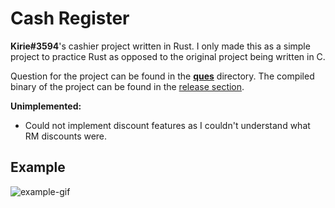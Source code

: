 # Cash Register

**Kirie#3594**'s cashier project written in Rust. I only made this as a simple project to practice Rust as opposed to the original project being written in C.

Question for the project can be found in the [**ques**](./ques/) directory. The compiled binary of the project can be found in the [release section](https://github.com/Yakiyo/kirie-cashier/releases/latest).

**Unimplemented:** 
- Could not implement discount features as I couldn't understand what RM discounts were.

## Example

![example-gif](https://i.imgur.com/UONaYG6.gif)